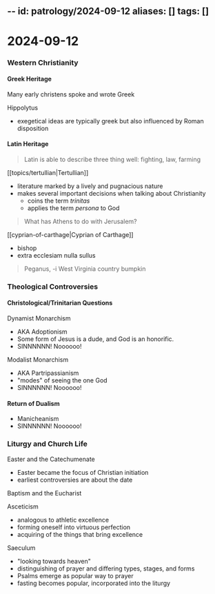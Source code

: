 --
id: patrology/2024-09-12
aliases: []
tags: []
---
# 2024-09-12

### Western Christianity
#### Greek Heritage
Many early christens spoke and wrote Greek

Hippolytus
- exegetical ideas are typically greek but also influenced by Roman disposition

#### Latin Heritage
> Latin is able to describe three thing well: fighting, law, farming

[[topics/tertullian|Tertullian]]
- literature marked by a lively and pugnacious nature
- makes several important decisions when talking about Christianity
    - coins the term *trinitas* 
    - applies the term *persona* to God
> What has Athens to do with Jerusalem?

[[cyprian-of-carthage|Cyprian of Carthage]]
- bishop
- extra ecclesiam nulla sullus

> Peganus, -i
> West Virginia country bumpkin

### Theological Controversies
#### Christological/Trinitarian Questions
Dynamist Monarchism
- AKA Adoptionism
- Some form of Jesus is a dude, and God is an honorific. 
- SINNNNNN! Noooooo!

Modalist Monarchism
- AKA Partripassianism
- "modes" of seeing the one God
- SINNNNNN! Noooooo!

#### Return of Dualism
- Manicheanism
- SINNNNNN! Noooooo!

### Liturgy and Church Life
Easter and the Catechumenate
- Easter became the focus of Christian initiation
- earliest controversies are about the date

Baptism and the Eucharist

Asceticism
- analogous to athletic excellence
- forming oneself into virtuous perfection
- acquiring of the things that bring excellence

Saeculum
- "looking towards heaven"
- distinguishing of prayer and differing types, stages, and forms
- Psalms emerge as popular way to prayer
- fasting becomes popular, incorporated into the liturgy
































